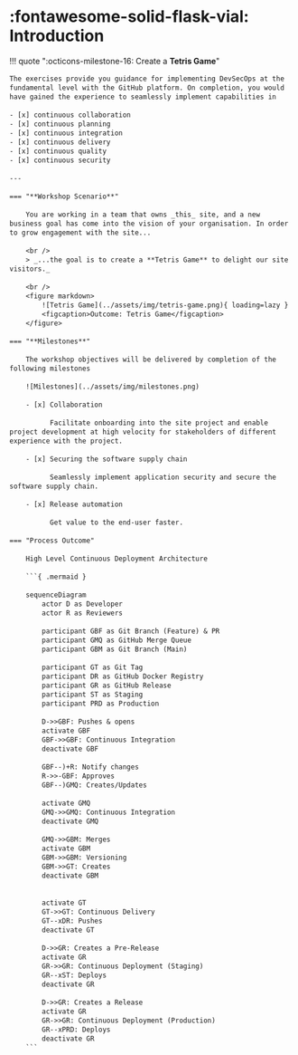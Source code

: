 <!-- markdownlint-disable MD033 MD046 -->

# :fontawesome-solid-flask-vial: Introduction

!!! quote ":octicons-milestone-16: Create a **Tetris Game**"

    The exercises provide you guidance for implementing DevSecOps at the fundamental level with the GitHub platform. On completion, you would have gained the experience to seamlessly implement capabilities in

    - [x] continuous collaboration
    - [x] continuous planning
    - [x] continuous integration
    - [x] continuous delivery
    - [x] continuous quality
    - [x] continuous security

    ---

    === "**Workshop Scenario**"

        You are working in a team that owns _this_ site, and a new business goal has come into the vision of your organisation. In order to grow engagement with the site...

        <br />
        > _...the goal is to create a **Tetris Game** to delight our site visitors._

        <br />
        <figure markdown>
            ![Tetris Game](../assets/img/tetris-game.png){ loading=lazy }
            <figcaption>Outcome: Tetris Game</figcaption>
        </figure>

    === "**Milestones**"

        The workshop objectives will be delivered by completion of the following milestones

        ![Milestones](../assets/img/milestones.png)

        - [x] Collaboration

              Facilitate onboarding into the site project and enable project development at high velocity for stakeholders of different experience with the project.

        - [x] Securing the software supply chain

              Seamlessly implement application security and secure the software supply chain.

        - [x] Release automation

              Get value to the end-user faster.

    === "Process Outcome"

        High Level Continuous Deployment Architecture

        ```{ .mermaid }

        sequenceDiagram
            actor D as Developer
            actor R as Reviewers

            participant GBF as Git Branch (Feature) & PR
            participant GMQ as GitHub Merge Queue
            participant GBM as Git Branch (Main)

            participant GT as Git Tag
            participant DR as GitHub Docker Registry
            participant GR as GitHub Release
            participant ST as Staging
            participant PRD as Production

            D->>GBF: Pushes & opens
            activate GBF
            GBF->>GBF: Continuous Integration
            deactivate GBF

            GBF--)+R: Notify changes
            R->>-GBF: Approves
            GBF--)GMQ: Creates/Updates

            activate GMQ
            GMQ->>GMQ: Continuous Integration
            deactivate GMQ

            GMQ->>GBM: Merges
            activate GBM
            GBM->>GBM: Versioning
            GBM->>GT: Creates
            deactivate GBM


            activate GT
            GT->>GT: Continuous Delivery
            GT--xDR: Pushes
            deactivate GT

            D->>GR: Creates a Pre-Release
            activate GR
            GR->>GR: Continuous Deployment (Staging)
            GR--xST: Deploys
            deactivate GR

            D->>GR: Creates a Release
            activate GR
            GR->>GR: Continuous Deployment (Production)
            GR--xPRD: Deploys
            deactivate GR
        ```
